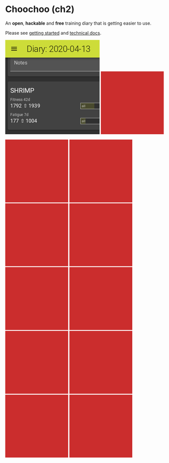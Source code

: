 
# Choochoo (ch2)

An **open**, **hackable** and **free** training diary that is getting
easier to use.

Please see [getting started](https://andrewcooke.github.io/choochoo/)
and [technical
docs](https://andrewcooke.github.io/choochoo/technical).

[![web diary](docs/teasers/web-diary-sq.png)](docs/teasers/web-diary.png)
[![text here](docs/square.png)](docs/index.md)

![](docs/square.png)
![](docs/square.png)
![](docs/square.png)
![](docs/square.png)
![](docs/square.png)
![](docs/square.png)
![](docs/square.png)
![](docs/square.png)
![](docs/square.png)
![](docs/square.png)
